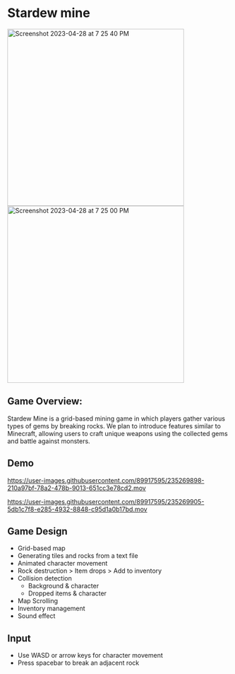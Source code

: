 # Stardew mine
<img width="400" alt="Screenshot 2023-04-28 at 7 25 40 PM" src="https://user-images.githubusercontent.com/89917595/235269217-6958d741-6571-41f3-9825-60ea4de65e30.png"> <img width="400" alt="Screenshot 2023-04-28 at 7 25 00 PM" src="https://user-images.githubusercontent.com/89917595/235269220-8a4b24ab-3231-4545-9c96-15c0d15f1ec0.png">


## Game Overview:
Stardew Mine is a grid-based mining game in which players gather various types of gems by breaking rocks. 
We plan to introduce features similar to Minecraft, allowing users to craft unique weapons using the collected gems and battle against monsters.

## Demo

https://user-images.githubusercontent.com/89917595/235269898-210a97bf-78a2-478b-9013-651cc3e78cd2.mov

https://user-images.githubusercontent.com/89917595/235269905-5db1c7f8-e285-4932-8848-c95d1a0b17bd.mov


## Game Design
- Grid-based map
- Generating tiles and rocks from a text file
- Animated character movement
- Rock destruction > Item drops > Add to inventory
- Collision detection
   - Background & character
   - Dropped items & character
- Map Scrolling
- Inventory management
- Sound effect

## Input
- Use WASD or arrow keys for character movement
- Press spacebar to break an adjacent rock
